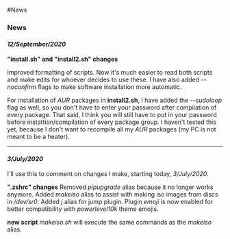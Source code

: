 #News
<h3>News</h3>

<i><h4>12/September/2020</h4></i>

<b>"install.sh" and "install2.sh" changes</b>

Improved formatting of scripts. Now it's much easier to read both scripts and make edits for whoever decides to use these. I have also added <i>--noconfirm</i> flags to make software installation more automatic. 

For installation of <i>AUR</i> packages in <b>install2.sh</b>, I have added the <i>--sudoloop</i> flag as well, so you don't have to enter your password after compilation of every package. That said, I think you will still have to put in your password before instattion/compilation of every package group. I haven't tested this yet, because I don't want to recompile all my <i>AUR</i> packages (my PC is not meant to be a heater).


---

<i><h4>3/July/2020</h4></i>

I'll use this to comment on changes I make, starting today, <i>3/July/2020</i>.

<b>".zshrc" changes</b>
Removed <i>pipupgrade</i> alias because it no longer works anymore. Added <i>makeiso</i> alias to assist with making iso images from discs in <i>/dev/sr0</i>. Added <i>j</i> alias for jump plugin. Plugin  <i>emoji</i> is now enabled for better compatibility with <i>powerlevel10k</i> theme emojis.

<b>new script</b>
<i>makeiso.sh</i> will execute the same commands as the <i>makeiso</i> alias.
